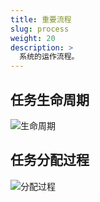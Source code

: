 ```yaml
---
title: 重要流程
slug: process
weight: 20
description: >
  系统的运作流程。
---
```



## 任务生命周期

![生命周期](/images/lifecycle.jpg)

## 任务分配过程

![分配过程](/images/dispatch.jpg)

